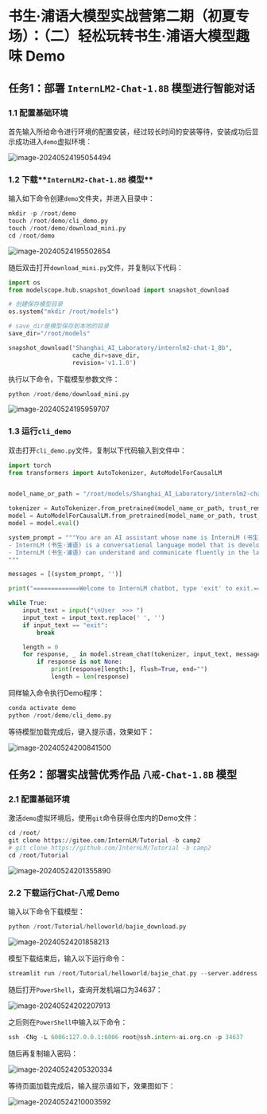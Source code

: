 # 书生·浦语大模型实战营第二期（初夏专场）：（二）轻松玩转书生·浦语大模型趣味 Demo

## 任务1：**部署 `InternLM2-Chat-1.8B` 模型进行智能对话**

### 1.1 配置基础环境

首先输入所给命令进行环境的配置安装，经过较长时间的安装等待，安装成功后显示成功进入`demo`虚拟环境：

![image-20240524195054494](img/image-20240524195054494.png)

### 1.2 下载**`InternLM2-Chat-1.8B` 模型**

输入如下命令创建`demo`文件夹，并进入目录中：

```python
mkdir -p /root/demo
touch /root/demo/cli_demo.py
touch /root/demo/download_mini.py
cd /root/demo
```

![image-20240524195502654](img/image-20240524195502654.png)

随后双击打开`download_mini.py`文件，并复制以下代码：

```python
import os
from modelscope.hub.snapshot_download import snapshot_download

# 创建保存模型目录
os.system("mkdir /root/models")

# save_dir是模型保存到本地的目录
save_dir="/root/models"

snapshot_download("Shanghai_AI_Laboratory/internlm2-chat-1_8b", 
                  cache_dir=save_dir, 
                  revision='v1.1.0')
```

执行以下命令，下载模型参数文件：

```python
python /root/demo/download_mini.py
```

![image-20240524195959707](img/image-20240524195959707.png)

### 1.3 运行`cli_demo`

双击打开`cli_demo.py`文件，复制以下代码输入到文件中：

```python
import torch
from transformers import AutoTokenizer, AutoModelForCausalLM


model_name_or_path = "/root/models/Shanghai_AI_Laboratory/internlm2-chat-1_8b"

tokenizer = AutoTokenizer.from_pretrained(model_name_or_path, trust_remote_code=True, device_map='cuda:0')
model = AutoModelForCausalLM.from_pretrained(model_name_or_path, trust_remote_code=True, torch_dtype=torch.bfloat16, device_map='cuda:0')
model = model.eval()

system_prompt = """You are an AI assistant whose name is InternLM (书生·浦语).
- InternLM (书生·浦语) is a conversational language model that is developed by Shanghai AI Laboratory (上海人工智能实验室). It is designed to be helpful, honest, and harmless.
- InternLM (书生·浦语) can understand and communicate fluently in the language chosen by the user such as English and 中文.
"""

messages = [(system_prompt, '')]

print("=============Welcome to InternLM chatbot, type 'exit' to exit.=============")

while True:
    input_text = input("\nUser  >>> ")
    input_text = input_text.replace(' ', '')
    if input_text == "exit":
        break

    length = 0
    for response, _ in model.stream_chat(tokenizer, input_text, messages):
        if response is not None:
            print(response[length:], flush=True, end="")
            length = len(response)
```

同样输入命令执行Demo程序：

```python
conda activate demo
python /root/demo/cli_demo.py
```

等待模型加载完成后，键入提示语，效果如下：

![image-20240524200841500](img/image-20240524200841500.png)

## 任务2：**部署实战营优秀作品 `八戒-Chat-1.8B` 模型**

### 2.1 配置基础环境

激活`demo`虚拟环境后，使用`git`命令获得仓库内的Demo文件：

```python
cd /root/
git clone https://gitee.com/InternLM/Tutorial -b camp2
# git clone https://github.com/InternLM/Tutorial -b camp2
cd /root/Tutorial
```

![image-20240524201355890](img/image-20240524201355890.png)

### 2.2 下载运行**Chat-八戒 Demo**

输入以下命令下载模型：

```python
python /root/Tutorial/helloworld/bajie_download.py
```

![image-20240524201858213](img/image-20240524201858213.png)

模型下载结束后，输入以下运行命令：

```python
streamlit run /root/Tutorial/helloworld/bajie_chat.py --server.address 127.0.0.1 --server.port 6006
```

随后打开`PowerShell`，查询开发机端口为34637：

![image-20240524202207913](img/image-20240524202207913.png)

之后则在`PowerShell`中输入以下命令：

```python
ssh -CNg -L 6006:127.0.0.1:6006 root@ssh.intern-ai.org.cn -p 34637
```

随后再复制输入密码：

![image-20240524205320334](img/image-20240524205320334.png)

等待页面加载完成后，输入提示语如下，效果图如下：

![image-20240524210003592](img/image-20240524210003592.png)